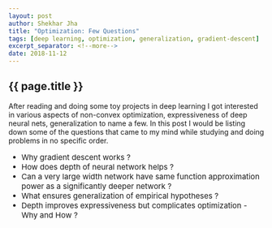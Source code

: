 ```yaml
---
layout: post
author: Shekhar Jha
title: "Optimization: Few Questions"
tags: [deep learning, optimization, generalization, gradient-descent]
excerpt_separator: <!--more-->
date: 2018-11-12
---
```

<title-head><h2>{{ page.title }}</h2></title-head>

<p>
After reading and doing some toy projects in deep learning I got interested in various aspects of non-convex optimization,
expressiveness of deep neural nets, generalization to name a few. <!--more-->In this post I would be listing down some of the questions that came to my mind while studying and doing problems in no specific order.</p>

<ul style="font-size: 15px;">
<li>Why gradient descent works ?</li>
<li>How does depth of neural network helps ?</li>
<li>Can a very large width network have same function approximation power as a significantly deeper network ?</li>
<li>What ensures generalization of empirical hypotheses ?</li>
<li>Depth improves expressiveness but complicates optimization - Why and How ?</li>
</ul>
